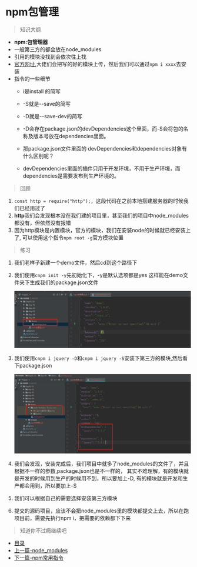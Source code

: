 # npm包管理
> 知识大纲
* **npm:包管理器**
* 一般第三方的都会放在node_modules
* 引用的模块没找到会依次往上找
* [官方网址](https://www.npmjs.com/),大佬们会把写的好的模块上传，然后我们可以通过`npm i xxxx`去安装
* 指令的一些细节
    * i是install 的简写
    
    * -S就是--save的简写
    
    * -D就是--save-dev的简写 
    
    * -D会存在package.json的devDependencies这个里面，而-S会将包的名称及版本号放在dependencies里面。
    
    * 那package.json文件里面的 devDependencies和dependencies对象有什么区别呢？
    
    * devDependencies里面的插件只用于开发环境，不用于生产环境，而dependencies是需要发布到生产环境的。
        
> 回顾
1. `const http = require("http");`，这段代码在之前本地搭建服务器的时候我们已经用过了
2. **http**我们会发现根本没在我们建的项目里，甚至我们的项目中node_modules都没有，但依然没有报错
3. 因为http模块是内置模块，官方的模块，我们在安装node的时候就已经安装上了, 可以使用这个指令`npm root -g`官方模块位置

> 练习
1. 我们老样子新建一个demo文件，然后cd到这个路径下
2. 我们使用`cnpm init -y`先初始化下，-y是默认选项都是yes
    这样能在demo文件夹下生成我们的package.json文件

    ![](./images/使用init初始化.jpg)
    
3. 我们使用`cnpm i jquery -D`和`cnpm i jquery -S`安装下第三方的模块,然后看下package.json
    
    ![](./images/安装第三方模块练手.jpg)
    
4. 我们会发现，安装完成后，我们项目中就多了node_modules的文件了，并且根据不一样的参数,package.json也是不一样的，
    其实不难理解，有的模块就是开发的时候用到生产的时候用不到，所以要加上-D,
    有的模块就是开发和生产都会用到，所以要加上-S
    
5. 我们可以根据自己的需要选择安装第三方模块    
6. 提交的源码项目，应该不会把node_modules里的模块都提交上去，所以在跑项目前，需要先执行npm i，把需要的依赖都下下来


> 知道你不过瘾继续吧
* [目录](../../README.md)
* [上一篇-node_modules](../day-04/node_modules.md)
* [下一篇-npm常用指令](../day-06/npm常用指令.md)